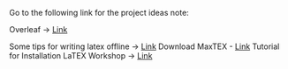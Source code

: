 Go to the following link for the project ideas note:

Overleaf -> [Link](https://www.overleaf.com/project/65a4ff550b31cebeb5f1a2bd)

Some tips for writing latex offline -> [Link](https://hadomanh.github.io/2022-06-06-config-latex-vscode-macos/)
Download MaxTEX - [Link](https://tug.org/mactex/mactex-download.html)
Tutorial for Installation LaTEX Workshop -> [Link](https://www.youtube.com/watch?v=CmagZthwhaY)